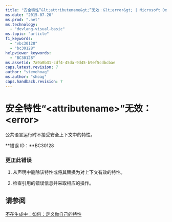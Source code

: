 ```yaml
---
title: "安全特性“&lt;attributename&gt;”无效：&lt;error&gt; | Microsoft Docs"
ms.date: "2015-07-20"
ms.prod: ".net"
ms.technology: 
  - "devlang-visual-basic"
ms.topic: "article"
f1_keywords: 
  - "vbc30128"
  - "bc30128"
helpviewer_keywords: 
  - "BC30128"
ms.assetid: 7a9a0b31-cdf4-45da-9d45-b9ef5cdbcbae
caps.latest.revision: 7
author: "stevehoag"
ms.author: "shoag"
caps.handback.revision: 7
---
```

# 安全特性“&lt;attributename&gt;”无效：&lt;error&gt;
公共语言运行时不接受安全上下文中的特性。  
  
 **错误 ID：**BC30128  
  
### 更正此错误  
  
1.  从声明中删除该特性或将其替换为对上下文有效的特性。  
  
2.  检查引用的错误信息并采取相应的操作。  
  
## 请参阅  
 [不在生成中：如何：定义你自己的特性](http://msdn.microsoft.com/zh-cn/039609c4-ec43-4f44-945f-aa3b5b535c6a)